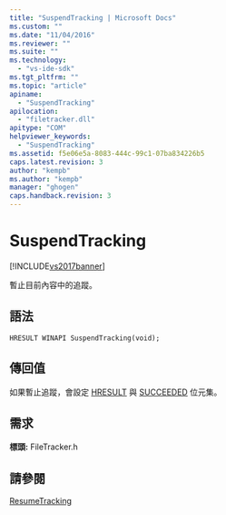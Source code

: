 ```yaml
---
title: "SuspendTracking | Microsoft Docs"
ms.custom: ""
ms.date: "11/04/2016"
ms.reviewer: ""
ms.suite: ""
ms.technology: 
  - "vs-ide-sdk"
ms.tgt_pltfrm: ""
ms.topic: "article"
apiname: 
  - "SuspendTracking"
apilocation: 
  - "filetracker.dll"
apitype: "COM"
helpviewer_keywords: 
  - "SuspendTracking"
ms.assetid: f5e06e5a-8083-444c-99c1-07ba834226b5
caps.latest.revision: 3
author: "kempb"
ms.author: "kempb"
manager: "ghogen"
caps.handback.revision: 3
---
```

# SuspendTracking
[!INCLUDE[vs2017banner](../code-quality/includes/vs2017banner.md)]

暫止目前內容中的追蹤。  
  
## 語法  
  
```  
HRESULT WINAPI SuspendTracking(void);  
```  
  
## 傳回值  
 如果暫止追蹤，會設定 [HRESULT](assetId:///HRESULT?qualifyHint=False&autoUpgrade=True) 與 [SUCCEEDED](assetId:///SUCCEEDED?qualifyHint=False&autoUpgrade=True) 位元集。  
  
## 需求  
 **標頭:** FileTracker.h  
  
## 請參閱  
 [ResumeTracking](../msbuild/resumetracking.md)